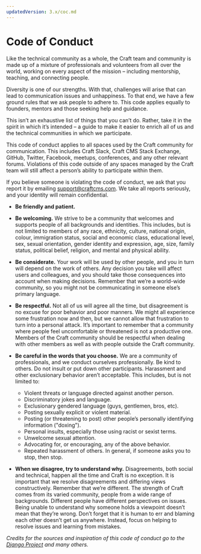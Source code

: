 ```yaml
---
updatedVersion: 3.x/coc.md
---
```

# Code of Conduct

Like the technical community as a whole, the Craft team and community is made up of a mixture of professionals and volunteers from all over the world, working on every aspect of the mission – including mentorship, teaching, and connecting people.

Diversity is one of our strengths. With that, challenges will arise that can lead to communication issues and unhappiness. To that end, we have a few ground rules that we ask people to adhere to. This code applies equally to founders, mentors and those seeking help and guidance.

This isn’t an exhaustive list of things that you can’t do. Rather, take it in the spirit in which it’s intended – a guide to make it easier to enrich all of us and the technical communities in which we participate.

This code of conduct applies to all spaces used by the Craft community for communication. This includes Craft Slack, Craft CMS Stack Exchange, GitHub, Twitter, Facebook, meetups, conferences, and any other relevant forums. Violations of this code outside of any spaces managed by the Craft team will still affect a person’s ability to participate within them.

If you believe someone is violating the code of conduct, we ask that you report it by emailing [support@craftcms.com](mailto:support@craftcms.com). We take all reports seriously, and your identity will remain confidential.

- **Be friendly and patient.**
- **Be welcoming.** We strive to be a community that welcomes and supports people of all backgrounds and identities. This includes, but is not limited to members of any race, ethnicity, culture, national origin, colour, immigration status, social and economic class, educational level, sex, sexual orientation, gender identity and expression, age, size, family status, political belief, religion, and mental and physical ability.
- **Be considerate.** Your work will be used by other people, and you in turn will depend on the work of others. Any decision you take will affect users and colleagues, and you should take those consequences into account when making decisions. Remember that we’re a world-wide community, so you might not be communicating in someone else’s primary language.
- **Be respectful.** Not all of us will agree all the time, but disagreement is no excuse for poor behavior and poor manners. We might all experience some frustration now and then, but we cannot allow that frustration to turn into a personal attack. It’s important to remember that a community where people feel uncomfortable or threatened is not a productive one. Members of the Craft community should be respectful when dealing with other members as well as with people outside the Craft community.
- **Be careful in the words that you choose.** We are a community of professionals, and we conduct ourselves professionally. Be kind to others. Do not insult or put down other participants. Harassment and other exclusionary behavior aren’t acceptable. This includes, but is not limited to:

  - Violent threats or language directed against another person.
  - Discriminatory jokes and language.
  - Exclusionary gendered language (guys, gentlemen, bros, etc).
  - Posting sexually explicit or violent material.
  - Posting (or threatening to post) other people’s personally identifying information ("doxing").
  - Personal insults, especially those using racist or sexist terms.
  - Unwelcome sexual attention.
  - Advocating for, or encouraging, any of the above behavior.
  - Repeated harassment of others. In general, if someone asks you to stop, then stop.

- **When we disagree, try to understand why.** Disagreements, both social and technical, happen all the time and Craft is no exception. It is important that we resolve disagreements and differing views constructively. Remember that we’re different. The strength of Craft comes from its varied community, people from a wide range of backgrounds. Different people have different perspectives on issues. Being unable to understand why someone holds a viewpoint doesn’t mean that they’re wrong. Don’t forget that it is human to err and blaming each other doesn’t get us anywhere. Instead, focus on helping to resolve issues and learning from mistakes.

*Credits for the sources and inspiration of this code of conduct go to the [Django Project](https://www.djangoproject.com/conduct/) and many others.*
